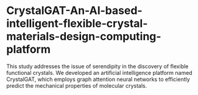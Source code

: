# CrystalGAT-An-AI-based-intelligent-flexible-crystal-materials-design-computing-platform
This study addresses the issue of serendipity in the discovery of flexible functional crystals. We developed an artificial intelligence platform named CrystalGAT, which employs graph attention neural networks to efficiently predict the mechanical properties of molecular crystals. 
